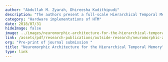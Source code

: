 ```yaml
---
author: "Abdullah M. Zyarah, Dhireesha Kudithipudi"
description: "The authors present a full-scale Hierarchical Temporal Memory (HTM) architecture for spatial pooler and temporal memory and verify it for two data sets: MNIST and the European number plate font (EUNF), with and without noise. These results suggest that the proposed architecture, using a novel form of synthetic synapses, can serve as a digital core to build HTM in hardware."
category: "Hardware implementations of HTM"
date: 2018/07/31
hideImage: false
image: ../images/neuromorphic-architecture-for-the-hierarchical-temporal-memory.png
link: /assets/pdf/research-publications/outside-research/neuromorphic-architecture-htm.pdf
org: "Pre-print of journal submission "
title: "Neuromorphic Architecture for the Hierarchical Temporal Memory"
type: link
---
```

